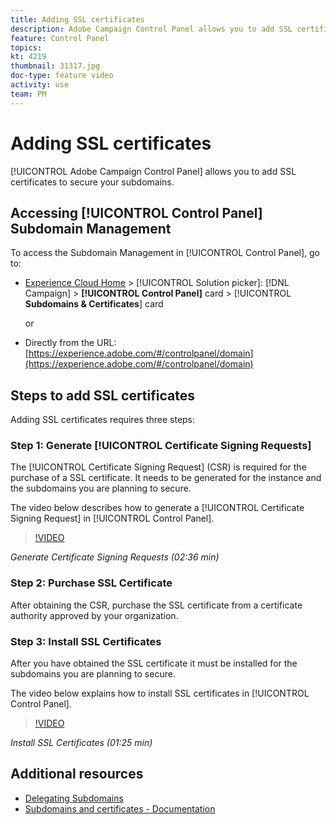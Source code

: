 ```yaml
---
title: Adding SSL certificates
description: Adobe Campaign Control Panel allows you to add SSL certificates to secure your subdomains.
feature: Control Panel
topics: 
kt: 4219
thumbnail: 31317.jpg
doc-type: feature video
activity: use
team: PM
---
```


# Adding SSL certificates

[!UICONTROL Adobe Campaign Control Panel] allows you to add SSL certificates to secure your subdomains.

## Accessing [!UICONTROL Control Panel] Subdomain Management

To access the Subdomain Management in [!UICONTROL Control Panel], go to:

* [Experience Cloud Home](https://experience.adobe.com/#/home) > [!UICONTROL Solution picker]: [!DNL Campaign] > **[!UICONTROL Control Panel]** card > [!UICONTROL **Subdomains & Certificates**] card
  
  or
* Directly from the URL: [https://experience.adobe.com/#/controlpanel/domain](https://experience.adobe.com/#/controlpanel/domain)

## Steps to add SSL certificates

Adding SSL certificates requires three steps:

### Step 1: Generate [!UICONTROL Certificate Signing Requests]

The [!UICONTROL Certificate Signing Request] (CSR) is required for the purchase of a SSL certificate. It needs to be generated for the instance and the subdomains you are planning to secure.

The video below describes how to generate a [!UICONTROL Certificate Signing Request] in [!UICONTROL Control Panel].

>[!VIDEO](https://video.tv.adobe.com/v/31317?quality=12)

*Generate Certificate Signing Requests (02:36 min)*

### Step 2: Purchase SSL Certificate

After obtaining the CSR, purchase the SSL certificate from a certificate authority approved by your organization.

### Step 3: Install SSL Certificates

After you have obtained the SSL certificate it must be installed for the subdomains you are planning to secure.

The video below explains how to install SSL certificates in [!UICONTROL Control Panel].  

>[!VIDEO](https://video.tv.adobe.com/v/31166?quality=12)

*Install SSL Certificates (01:25 min)*

## Additional resources

* [Delegating Subdomains](/help/administrating/control-panel/subdomain-delegation.md)
* [Subdomains and certificates - Documentation](https://docs.adobe.com/content/help/en/control-panel/using/subdomains-and-certificates/renewing-subdomain-certificate.html)
